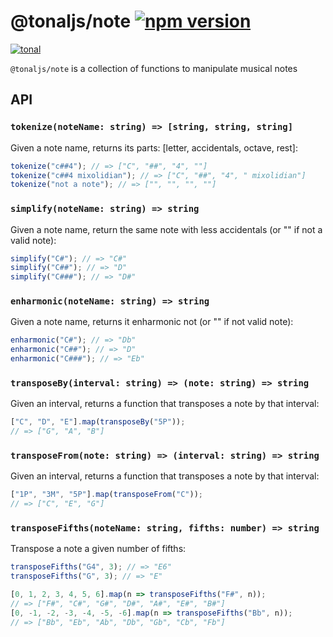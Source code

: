 # @tonaljs/note [![npm version](https://img.shields.io/npm/v/@tonaljs/note.svg?style=flat-square)](https://www.npmjs.com/package/@tonaljs/note)

[![tonal](https://img.shields.io/badge/@tonaljs-note-yellow.svg?style=flat-square)](https://www.npmjs.com/browse/keyword/tonal)

`@tonaljs/note` is a collection of functions to manipulate musical notes

## API

### `tokenize(noteName: string) => [string, string, string]`

Given a note name, returns its parts: [letter, accidentals, octave, rest]:

```js
tokenize("c##4"); // => ["C", "##", "4", ""]
tokenize("c##4 mixolidian"); // => ["C", "##", "4", " mixolidian"]
tokenize("not a note"); // => ["", "", "", ""]
```

### `simplify(noteName: string) => string`

Given a note name, return the same note with less accidentals (or "" if not a valid note):

```js
simplify("C#"); // => "C#"
simplify("C##"); // => "D"
simplify("C###"); // => "D#"
```

### `enharmonic(noteName: string) => string`

Given a note name, returns it enharmonic not (or "" if not valid note):

```js
enharmonic("C#"); // => "Db"
enharmonic("C##"); // => "D"
enharmonic("C###"); // => "Eb"
```

### `transposeBy(interval: string) => (note: string) => string`

Given an interval, returns a function that transposes a note by that interval:

```js
["C", "D", "E"].map(transposeBy("5P"));
// => ["G", "A", "B"]
```

### `transposeFrom(note: string) => (interval: string) => string`

Given an interval, returns a function that transposes a note by that interval:

```js
["1P", "3M", "5P"].map(transposeFrom("C"));
// => ["C", "E", "G"]
```

### `transposeFifths(noteName: string, fifths: number) => string`

Transpose a note a given number of fifths:

```js
transposeFifths("G4", 3); // => "E6"
transposeFifths("G", 3); // => "E"

[0, 1, 2, 3, 4, 5, 6].map(n => transposeFifths("F#", n));
// => ["F#", "C#", "G#", "D#", "A#", "E#", "B#"]
[0, -1, -2, -3, -4, -5, -6].map(n => transposeFifths("Bb", n));
// => ["Bb", "Eb", "Ab", "Db", "Gb", "Cb", "Fb"]
```
